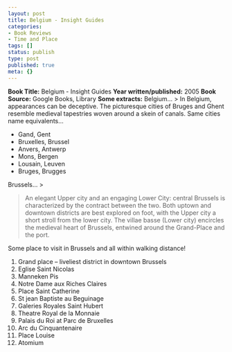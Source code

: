 ```yaml
---
layout: post
title: Belgium - Insight Guides
categories:
- Book Reviews
- Time and Place
tags: []
status: publish
type: post
published: true
meta: {}
---
```

**Book Title:** Belgium - Insight Guides **Year written/published:** 2005 **Book Source:** Google Books, Library **Some extracts:** Belgium... > In Belgium, appearances can be deceptive. The picturesque cities of Bruges and Ghent resemble medieval tapestries woven around a skein of canals.
Same cities name equivalents…
- Gand, Gent
- Bruxelles, Brussel
- Anvers, Antwerp
- Mons, Bergen
- Lousain, Leuven
- Bruges, Brugges

Brussels… >  

> An elegant Upper city and an engaging Lower City: central Brussels is characterized by the contract between the two. Both uptown and downtown districts are best explored on foot, with the Upper city a short stroll from the lower city. The villae basse (Lower city) encircles the medieval heart of Brussels, entwined around the Grand-Place and the port.

Some place to visit in Brussels and all within walking distance!
1. Grand place – liveliest district in downtown Brussels
2. Eglise Saint Nicolas
3. Manneken Pis
4. Notre Dame aux Riches Claires
5. Place Saint Catherine
6. St jean Baptiste au Beguinage
7. Galeries Royales Saint Hubert
8. Theatre Royal de la Monnaie
9. Palais du Roi at Parc de Bruxelles
10. Arc du Cinquantenaire
11. Place Louise
12. Atomium
